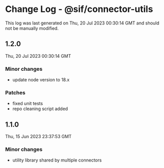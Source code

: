 # Change Log - @sif/connector-utils

This log was last generated on Thu, 20 Jul 2023 00:30:14 GMT and should not be manually modified.

## 1.2.0
Thu, 20 Jul 2023 00:30:14 GMT

### Minor changes

- update node version to 18.x

### Patches

- fixed unit tests
- repo cleaning script added

## 1.1.0
Thu, 15 Jun 2023 23:37:53 GMT

### Minor changes

- utility library shared by multiple connectors

